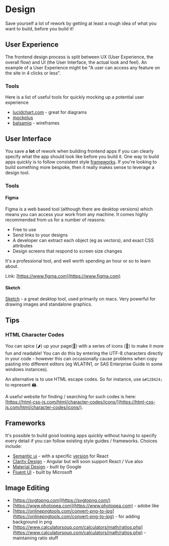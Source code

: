 Design
====================

Save yourself a lot of rework by getting at least a rough idea of what you want to build, before you build it!

## User Experience
The frontend design process is split between UX (User Experience, the overall flow) and UI (the User Interface, the actual look and feel).  An example of a User Experience might be "A user can access any feature on the site in 4 clicks or less".

### Tools
Here is a list of useful tools for quickly mocking up a potential user experience

* [lucidchart.com](https://lucidchart.com) - great for diagrams
* [mockplus](https://www.mockplus.com/)
* [balsamiq](https://balsamiq.com/) - wireframes

## User Interface
You save a **lot** of rework when building frontend apps if you can clearly specify what the app should look like before you build it.  One way to build apps quickly is to follow consistent style [frameworks](##frameworks).  If you're looking to build something more bespoke, then it really makes sense to leverage a design tool.

### Tools

#### Figma
Figma is a web based tool (although there are desktop versions) which means you can access your work from any machine.  It comes highly recommended from us for a number of reasons:

* Free to use
* Send links to your designs
* A developer can extract each object (eg as vectors), and exact CSS attributes
* Design screens that respond to screen size changes

It's a professional tool, and well worth spending an hour or so to learn about.

Link:  [https://www.figma.com](https://www.figma.com)

#### Sketch
[Sketch](https://www.sketch.com/) - a great desktop tool, used primarily on macs.  Very powerful for drawing images and standalone graphics.

## Tips

### HTML Character Codes

You can spice (&#127798;) up your page(📃) with a series of icons (&#127752;) to make it more fun and readable!  You can do this by entering the UTF-8 characters directly in your code - however this can occasionally cause problems when copy pasting into different editors (eg WLATIN1, or SAS Enterprise Guide in some windows instances).

An alternative is to use HTML escape codes.  So for instance, use `&#128424;` to represent &#128424;.

A useful website for finding / searching for such codes is here: [https://html-css-js.com/html/character-codes/icons/](https://html-css-js.com/html/character-codes/icons/).

## Frameworks
It's possible to build good looking apps quickly without having to specify every detail if you can follow existing style guides / frameworks.  Choices include:

* [Semantic ui](https://semantic-ui.com/) - with a specific [version](https://react.semantic-ui.com/) for React
* [Clarity Design](https://clarity.design) - Angular but will soon support React / Vue also
* [Material Design](https://material.io/design/) - built by Google
* [Fluent UI](https://developer.microsoft.com/en-us/fluentui#/controls/web) - built by Microsoft

## Image Editing

* [https://svgtopng.com](https://svgtopng.com/)
* [https://www.photopea.com](https://www.photopea.com) - adobe like
* [https://onlinepngtools.com/convert-png-to-jpg](https://onlinepngtools.com/convert-png-to-jpg) - for adding background in png
* [https://www.calculatorsoup.com/calculators/math/ratios.php](https://www.calculatorsoup.com/calculators/math/ratios.php) - maintaining ratio stuff


<meta name="description" content="Build great looking SAS Web apps by following design principles and using industry frameworks">
